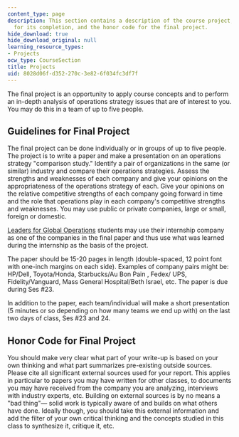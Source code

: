 ```yaml
---
content_type: page
description: This section contains a description of the course project, guidelines
  for its completion, and the honor code for the final project.
hide_download: true
hide_download_original: null
learning_resource_types:
- Projects
ocw_type: CourseSection
title: Projects
uid: 8028d06f-d352-270c-3e82-6f034fc3df7f
---
```


The final project is an opportunity to apply course concepts and to perform an in-depth analysis of operations strategy issues that are of interest to you. You may do this in a team of up to five people.

Guidelines for Final Project
----------------------------

The final project can be done individually or in groups of up to five people. The project is to write a paper and make a presentation on an operations strategy "comparison study." Identify a pair of organizations in the same (or similar) industry and compare their operations strategies. Assess the strengths and weaknesses of each company and give your opinions on the appropriateness of the operations strategy of each. Give your opinions on the relative competitive strengths of each company going forward in time and the role that operations play in each company's competitive strengths and weaknesses. You may use public or private companies, large or small, foreign or domestic.

[Leaders for Global Operations](http://lgo.mit.edu//) students may use their internship company as one of the companies in the final paper and thus use what was learned during the internship as the basis of the project.

The paper should be 15-20 pages in length (double-spaced, 12 point font with one-inch margins on each side). Examples of company pairs might be: HP/Dell, Toyota/Honda, Starbucks/Au Bon Pain , Fedex/ UPS, Fidelity/Vanguard, Mass General Hospital/Beth Israel, etc. The paper is due during Ses #23.

In addition to the paper, each team/individual will make a short presentation (5 minutes or so depending on how many teams we end up with) on the last two days of class, Ses #23 and 24.

Honor Code for Final Project
----------------------------

You should make very clear what part of your write-up is based on your own thinking and what part summarizes pre-existing outside sources. Please cite all significant external sources used for your report. This applies in particular to papers you may have written for other classes, to documents you may have received from the company you are analyzing, interviews with industry experts, etc. Building on external sources is by no means a "bad thing"— solid work is typically aware of and builds on what others have done. Ideally though, you should take this external information and add the filter of your own critical thinking and the concepts studied in this class to synthesize it, critique it, etc.